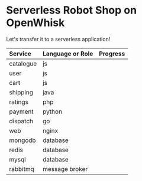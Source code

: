 # Serverless Robot Shop on OpenWhisk

Let's transfer it to a serverless application!

Service| Language or Role | Progress
:--|:--|:--
catalogue| js
user| js
cart| js
shipping| java
ratings| php
payment| python
dispatch| go
web| nginx
mongodb| database 
redis| database
mysql| database
rabbitmq| message broker